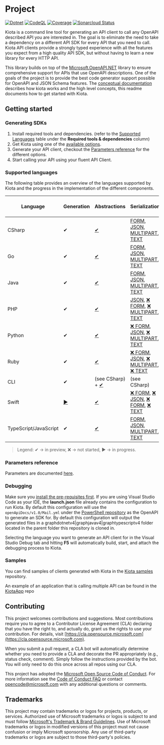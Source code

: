# Project

[![Dotnet](https://github.com/microsoft/kiota/actions/workflows/dotnet.yml/badge.svg)](https://github.com/microsoft/kiota/actions/workflows/dotnet.yml) [![CodeQL](https://github.com/microsoft/kiota/actions/workflows/codeql-analysis.yml/badge.svg)](https://github.com/microsoft/kiota/actions/workflows/codeql-analysis.yml) [![Coverage](https://sonarcloud.io/api/project_badges/measure?project=microsoft_kiota&metric=coverage)](https://sonarcloud.io/dashboard?id=microsoft_kiota) [![Sonarcloud Status](https://sonarcloud.io/api/project_badges/measure?project=microsoft_kiota&metric=alert_status)](https://sonarcloud.io/dashboard?id=microsoft_kiota)

Kiota is a command line tool for generating an API client to call any OpenAPI described API you are interested in. The goal is to eliminate the need to take a dependency on a different API SDK for every API that you need to call. Kiota API clients provide a strongly typed experience with all the features you expect from a high quality API SDK, but without having to learn a new library for every HTTP API.

This library builds on top of the [Microsoft.OpenAPI.NET](https://github.com/microsoft/openapi.net) library to ensure comprehensive support for APIs that use OpenAPI descriptions. One of the goals of the project is to provide the best code generator support possible for OpenAPI and JSON Schema features. The [conceptual documentation](https://learn.microsoft.com/openapi/kiota) describes how kiota works and the high level concepts, this readme documents how to get started with Kiota.

## Getting started

### Generating SDKs

1. Install required tools and dependencies. (refer to the [Supported Languages](#supported-languages) table under the **Required tools & dependencies** column)
1. Get Kiota using one of the [available options](https://learn.microsoft.com/openapi/kiota/install).
1. Generate your API client, checkout the [Parameters reference](https://learn.microsoft.com/openapi/kiota/using) for the different options.
1. Start calling your API using your fluent API Client.

### Supported languages

The following table provides an overview of the languages supported by Kiota and the progress in the implementation of the different components.

| Language | Generation | Abstractions                   | Serialization                                                   | Authentication | HTTP | Required tools & dependencies |
| -------- | ---------- |--------------------------------|-----------------------------------------------------------------| -------------- | ---- | -------------- |
| CSharp | ✔ | [✔](https://github.com/microsoft/kiota-abstractions-dotnet)     | [FORM](https://github.com/microsoft/kiota-serialization-form-dotnet), [JSON](https://github.com/microsoft/kiota-serialization-json-dotnet), [MULTIPART](https://github.com/microsoft/kiota-serialization-multipart-dotnet), [TEXT](https://github.com/microsoft/kiota-serialization-text-dotnet)                             | [Anonymous](https://github.com/microsoft/kiota-abstractions-dotnet/blob/main/src/authentication/AnonymousAuthenticationProvider.cs), [API Key](https://github.com/microsoft/kiota-abstractions-dotnet/blob/main/src/authentication/ApiKeyAuthenticationProvider.cs), [Azure](https://github.com/microsoft/kiota-authentication-azure-dotnet) | [✔](https://github.com/microsoft/kiota-http-dotnet) | [link](https://learn.microsoft.com/openapi/kiota/quickstarts/dotnet) |
| Go | ✔ | [✔](https://github.com/microsoft/kiota-abstractions-go)         | [FORM](https://github.com/microsoft/kiota-serialization-form-go), [JSON](https://github.com/microsoft/kiota-serialization-json-go), [MULTIPART](https://github.com/microsoft/kiota-serialization-multipart-go), [TEXT](https://github.com/microsoft/kiota-serialization-text-go)                                 | [Anonymous](https://github.com/microsoft/kiota-abstractions-go/blob/main/authentication/anonymous_authentication_provider.go), [API Key](https://github.com/microsoft/kiota-abstractions-go/blob/main/authentication/api_key_authentication_provider.go), [Azure](https://github.com/microsoft/kiota-authentication-azure-go/) | [✔](https://github.com/microsoft/kiota-http-go/) | [link](https://learn.microsoft.com/openapi/kiota/quickstarts/go) |
| Java | ✔ | [✔](https://github.com/microsoft/kiota-java/tree/main/components/abstractions)       | [FORM](https://github.com/microsoft/kiota-java/tree/main/components/serialization/form), [JSON](https://github.com/microsoft/kiota-java/tree/main/components/serialization/json), [MULTIPART](https://github.com/microsoft/kiota-java/tree/main/components/serialization/multipart), [TEXT](https://github.com/microsoft/kiota-java/tree/main/components/serialization/text)                               | [Anonymous](https://github.com/microsoft/kiota-java/blob/main/components/abstractions/src/main/java/com/microsoft/kiota/authentication/AnonymousAuthenticationProvider.java), [API Key](https://github.com/microsoft/kiota-java/blob/main/components/abstractions/src/main/java/com/microsoft/kiota/authentication/ApiKeyAuthenticationProvider.java), [Azure](https://github.com/microsoft/kiota-java/tree/main/components/authentication/azure) | [✔](https://github.com/microsoft/kiota-java/tree/main/components/http/okHttp) | [link](https://learn.microsoft.com/openapi/kiota/quickstarts/java) |
| PHP | ✔ | [✔](https://github.com/microsoft/kiota-abstractions-php)          | [JSON](https://github.com/microsoft/kiota-serialization-json-php), [❌ FORM](https://github.com/microsoft/kiota/issues/2074), [❌ MULTIPART](https://github.com/microsoft/kiota/issues/3029), [TEXT](https://github.com/microsoft/kiota-serialization-text-php)                                | [Anonymous](https://github.com/microsoft/kiota-abstractions-php/blob/main/src/Authentication/AnonymousAuthenticationProvider.php), [✔️ PHP League](https://github.com/microsoft/kiota-authentication-phpleague-php) | [✔](https://github.com/microsoft/kiota-http-guzzle-php) | [link](https://learn.microsoft.com/openapi/kiota/quickstarts/php) |
| Python | ✔ | [✔](https://github.com/microsoft/kiota-abstractions-python)  | [❌ FORM](https://github.com/microsoft/kiota/issues/2075), [JSON](https://github.com/microsoft/kiota-serialization-json-python), [❌ MULTIPART](https://github.com/microsoft/kiota/issues/3030), [TEXT](https://github.com/microsoft/kiota-serialization-text-python) | [Anonymous](https://github.com/microsoft/kiota-abstractions-python/blob/main/kiota_abstractions/authentication/anonymous_authentication_provider.py), [Azure](https://github.com/microsoft/kiota-authentication-azure-python) | [✔](https://github.com/microsoft/kiota-http-python) | [link](https://learn.microsoft.com/openapi/kiota/quickstarts/python) |
| Ruby | ✔ | [✔](https://github.com/microsoft/kiota-abstractions-ruby)       | [❌ FORM](https://github.com/microsoft/kiota/issues/2077), [JSON](https://github.com/microsoft/kiota-serialization-json-ruby), [❌ MULTIPART](https://github.com/microsoft/kiota/issues/3032), [❌ TEXT](https://github.com/microsoft/kiota/issues/1049) | [Anonymous](https://github.com/microsoft/kiota-abstractions-ruby/blob/main/lib/microsoft_kiota_abstractions/authentication/anonymous_authentication_provider.rb), [✔️ OAuth2](https://github.com/microsoft/kiota-authentication-oauth-ruby) | [✔](https://github.com/microsoft/kiota-http-ruby)|  |
| CLI | ✔ | (see CSharp) + [✔](https://github.com/microsoft/kiota-cli-commons) | (see CSharp) | (see CSharp) | (see CSharp) | [link](https://learn.microsoft.com/openapi/kiota/quickstarts/cli) |
| Swift | [▶](https://github.com/microsoft/kiota/issues/1449) | [✔](./abstractions/swift)       | [❌ FORM](https://github.com/microsoft/kiota/issues/2076), [❌ JSON](https://github.com/microsoft/kiota/issues/1451), [❌ FORM](https://github.com/microsoft/kiota/issues/3033), [❌ TEXT](https://github.com/microsoft/kiota/issues/1452) | [Anonymous](./abstractions/swift/Source/MicrosoftKiotaAbstractions/Authentication/AnonymousAuthenticationProvider.swift), [❌ Azure](https://github.com/microsoft/kiota/issues/1453) | [❌](https://github.com/microsoft/kiota/issues/1454)|  |
| TypeScript/JavaScript | ✔ | [✔](https://github.com/microsoft/kiota-typescript/tree/main/packages/abstractions) | [FORM](https://github.com/microsoft/kiota-typescript/tree/main/packages/serialization/form), [JSON](https://github.com/microsoft/kiota-typescript/tree/main/packages/serialization/json), [MULTIPART](https://github.com/microsoft/kiota-typescript/tree/main/packages/serialization/multipart), [TEXT](https://github.com/microsoft/kiota-typescript/tree/main/packages/serialization/text)                         | [Anonymous](https://github.com/microsoft/kiota-typescript/blob/main/packages/abstractions/src/authentication/anonymousAuthenticationProvider.ts), [API Key](https://github.com/microsoft/kiota-typescript/blob/main/packages/abstractions/src/authentication/apiKeyAuthenticationProvider.ts), [Azure](https://github.com/microsoft/kiota-typescript/tree/main/packages/authentication/azure), [SPFx](https://github.com/microsoft/kiota-typescript/tree/main/packages/authentication/spfx) | [✔](https://github.com/microsoft/kiota-typescript/tree/main/packages/http/fetch) | [link](https://learn.microsoft.com/openapi/kiota/quickstarts/typescript) |

> Legend: ✔ -> in preview, ❌ -> not started, ▶ -> in progress.

### Parameters reference

Parameters are documented [here](https://learn.microsoft.com/openapi/kiota/using).

### Debugging

Make sure you [install the pre-requisites first](CONTRIBUTING.md). If you are using Visual Studio Code as your IDE, the **launch.json** file already contains the configuration to run Kiota. By default this configuration will use the `openApiDocs/v1.0/Mail.yml` under the [PowerShell repository](https://github.com/microsoftgraph/msgraph-sdk-powershell) as the OpenAPI to generate an SDK for. By default this configuration will output the generated files in a graphdotnetv4|graphjavav4|graphtypescriptv4 folder located in the parent folder this repository is cloned in.

Selecting the language you want to generate an API client for in the Visual Studio Debug tab and hitting **F5** will automatically build, start, and attach the debugging process to Kiota.

### Samples

You can find samples of clients generated with Kiota in the [Kiota samples](https://github.com/microsoft/kiota-samples) repository.

An example of an application that is calling multiple API can be found in the [KiotaApp](https://github.com/darrelmiller/KiotaApp) repo

## Contributing

This project welcomes contributions and suggestions.  Most contributions require you to agree to a
Contributor License Agreement (CLA) declaring that you have the right to, and actually do, grant us
the rights to use your contribution. For details, visit [https://cla.opensource.microsoft.com](https://cla.opensource.microsoft.com).

When you submit a pull request, a CLA bot will automatically determine whether you need to provide
a CLA and decorate the PR appropriately (e.g., status check, comment). Simply follow the instructions
provided by the bot. You will only need to do this once across all repos using our CLA.

This project has adopted the [Microsoft Open Source Code of Conduct](https://opensource.microsoft.com/codeofconduct/).
For more information see the [Code of Conduct FAQ](https://opensource.microsoft.com/codeofconduct/faq/) or
contact [opencode@microsoft.com](mailto:opencode@microsoft.com) with any additional questions or comments.

## Trademarks

This project may contain trademarks or logos for projects, products, or services. Authorized use of Microsoft
trademarks or logos is subject to and must follow
[Microsoft's Trademark & Brand Guidelines](https://www.microsoft.com/legal/intellectualproperty/trademarks/usage/general).
Use of Microsoft trademarks or logos in modified versions of this project must not cause confusion or imply Microsoft sponsorship.
Any use of third-party trademarks or logos are subject to those third-party's policies.
